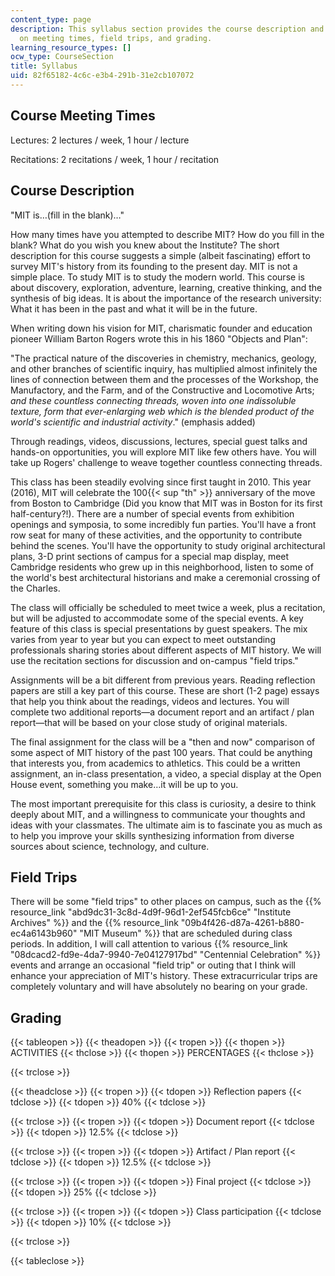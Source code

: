 ```yaml
---
content_type: page
description: This syllabus section provides the course description and information
  on meeting times, field trips, and grading.
learning_resource_types: []
ocw_type: CourseSection
title: Syllabus
uid: 82f65182-4c6c-e3b4-291b-31e2cb107072
---
```


Course Meeting Times
--------------------

Lectures: 2 lectures / week, 1 hour / lecture

Recitations: 2 recitations / week, 1 hour / recitation

Course Description
------------------

"MIT is…(fill in the blank)…"

How many times have you attempted to describe MIT? How do you fill in the blank? What do you wish you knew about the Institute? The short description for this course suggests a simple (albeit fascinating) effort to survey MIT's history from its founding to the present day. MIT is not a simple place. To study MIT is to study the modern world. This course is about discovery, exploration, adventure, learning, creative thinking, and the synthesis of big ideas. It is about the importance of the research university: What it has been in the past and what it will be in the future.

When writing down his vision for MIT, charismatic founder and education pioneer William Barton Rogers wrote this in his 1860 "Objects and Plan":

"The practical nature of the discoveries in chemistry, mechanics, geology, and other branches of scientific inquiry, has multiplied almost infinitely the lines of connection between them and the processes of the Workshop, the Manufactory, and the Farm, and of the Constructive and Locomotive Arts; _and these countless connecting threads, woven into one indissoluble texture, form that ever-enlarging web which is the blended product of the world's scientific and industrial activity_." (emphasis added)

Through readings, videos, discussions, lectures, special guest talks and hands-on opportunities, you will explore MIT like few others have. You will take up Rogers' challenge to weave together countless connecting threads.

This class has been steadily evolving since first taught in 2010. This year (2016), MIT will celebrate the 100{{< sup "th" >}} anniversary of the move from Boston to Cambridge (Did you know that MIT was in Boston for its first half-century?!). There are a number of special events from exhibition openings and symposia, to some incredibly fun parties. You'll have a front row seat for many of these activities, and the opportunity to contribute behind the scenes. You'll have the opportunity to study original architectural plans, 3-D print sections of campus for a special map display, meet Cambridge residents who grew up in this neighborhood, listen to some of the world's best architectural historians and make a ceremonial crossing of the Charles.

The class will officially be scheduled to meet twice a week, plus a recitation, but will be adjusted to accommodate some of the special events. A key feature of this class is special presentations by guest speakers. The mix varies from year to year but you can expect to meet outstanding professionals sharing stories about different aspects of MIT history. We will use the recitation sections for discussion and on-campus "field trips."

Assignments will be a bit different from previous years. Reading reflection papers are still a key part of this course. These are short (1-2 page) essays that help you think about the readings, videos and lectures. You will complete two additional reports—a document report and an artifact / plan report—that will be based on your close study of original materials.

The final assignment for the class will be a "then and now" comparison of some aspect of MIT history of the past 100 years. That could be anything that interests you, from academics to athletics. This could be a written assignment, an in-class presentation, a video, a special display at the Open House event, something you make…it will be up to you.

The most important prerequisite for this class is curiosity, a desire to think deeply about MIT, and a willingness to communicate your thoughts and ideas with your classmates. The ultimate aim is to fascinate you as much as to help you improve your skills synthesizing information from diverse sources about science, technology, and culture.

Field Trips
-----------

There will be some "field trips" to other places on campus, such as the {{% resource_link "abd9dc31-3c8d-4d9f-96d1-2ef545fcb6ce" "Institute Archives" %}} and the {{% resource_link "09b4f426-d87a-4261-b880-ec4a6143b960" "MIT Museum" %}} that are scheduled during class periods. In addition, I will call attention to various {{% resource_link "08dcacd2-fd9e-4da7-9940-7e04127917bd" "Centennial Celebration" %}} events and arrange an occasional "field trip" or outing that I think will enhance your appreciation of MIT's history. These extracurricular trips are completely voluntary and will have absolutely no bearing on your grade.

Grading
-------

{{< tableopen >}}
{{< theadopen >}}
{{< tropen >}}
{{< thopen >}}
ACTIVITIES
{{< thclose >}}
{{< thopen >}}
PERCENTAGES
{{< thclose >}}

{{< trclose >}}

{{< theadclose >}}
{{< tropen >}}
{{< tdopen >}}
Reflection papers
{{< tdclose >}}
{{< tdopen >}}
40%
{{< tdclose >}}

{{< trclose >}}
{{< tropen >}}
{{< tdopen >}}
Document report
{{< tdclose >}}
{{< tdopen >}}
12.5%
{{< tdclose >}}

{{< trclose >}}
{{< tropen >}}
{{< tdopen >}}
Artifact / Plan report
{{< tdclose >}}
{{< tdopen >}}
12.5%
{{< tdclose >}}

{{< trclose >}}
{{< tropen >}}
{{< tdopen >}}
Final project
{{< tdclose >}}
{{< tdopen >}}
25%
{{< tdclose >}}

{{< trclose >}}
{{< tropen >}}
{{< tdopen >}}
Class participation
{{< tdclose >}}
{{< tdopen >}}
10%
{{< tdclose >}}

{{< trclose >}}

{{< tableclose >}}